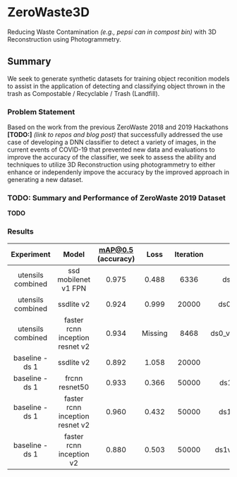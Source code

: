 # ZeroWaste3D
Reducing Waste Contamination _(e.g., pepsi can in compost bin)_ with 3D Reconstruction using Photogrammetry. 


## Summary

We seek to generate synthetic datasets for training object reconition models to assist in the application of detecting and classifying object thrown in the trash as Compostable / Recyclable / Trash (Landfill).


### Problem Statement

Based on the work from the previous ZeroWaste 2018 and 2019 Hackathons __[TODO:]__ _(link to repos and blog post)_ that successfully addressed the use case of developing a DNN classifier to detect a variety of images, in the current events of COVID-19 that prevented new data and evaluations to improve the accuracy of the classifier, we seek to assess the ability and techniques to utilize 3D Reconstruction using photogrammetry to either enhance or independenly impove the accuracy by the improved approach in generating a new dataset. 


### TODO: Summary and Performance of ZeroWaste 2019 Dataset

__TODO__


### Results
|      Experiment     |               Model               | mAP@0.5      (accuracy) |   Loss   | Iteration |                 Model Name                |
|:-------------------:|:---------------------------------:|:-----------------------:|:--------:|:---------:|:-----------------------------------------:|
| utensils combined   | ssd mobilenet   v1 FPN            | 0.975                   | 0.488    | 6336      | ds0_v1_ssd_fpn_bc01_052420_step6k         |
| utensils   combined | ssdlite v2                        | 0.924                   | 0.999    | 20000     | ds0_v1_ssdlitev2_bc01_052420_step20k      |
| utensils combined   | faster rcnn   inception resnet v2 | 0.934                   | Missing  | 8468      | ds0_v1_frcnn_iresnetv2_baselinec01_052420 |
| baseline   - ds 1   | ssdlite v2                        | 0.892                   | 1.058    | 20000     | ds1v0_ssdlitev2_060220_step20k            |
| baseline - ds 1     | frcnn resnet50                    | 0.933                   | 0.366    | 50000     | ds1v0_frcnn_resnet50_060220_step50k       |
| baseline   - ds 1   | faster rcnn inception resnet v2   | 0.960                   | 0.432    | 50000     | ds1v0_frcnn_iresnetv2_060220_step50k      |
| baseline - ds 1     | faster rcnn   inception v2        | 0.880                   | 0.503    | 50000     | ds1v0_frcnn_incpetionv2_060220_step50k    |

